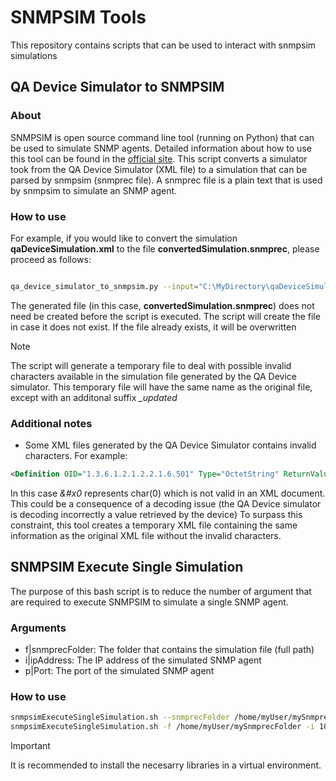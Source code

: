 # SNMPSIM Tools

This repository contains scripts that can be used to interact with snmpsim simulations

## QA Device Simulator to SNMPSIM

### About

SNMPSIM is open source command line tool (running on Python) that can be used to simulate SNMP agents. Detailed information about how to use this tool can be found in the [official site](hhttps://docs.lextudio.com/snmpsim/).
This script converts a simulator took from the QA Device Simulator (XML file) to a simulation that can be parsed by snmpsim (snmprec file). A snmprec file is a plain text that is used by snmpsim to simulate an SNMP agent.

### How to use

For example, if you would like to convert the simulation **qaDeviceSimulation.xml** to the file **convertedSimulation.snmprec**, please proceed as follows:

```bash

qa_device_simulator_to_snmpsim.py --input="C:\MyDirectory\qaDeviceSimulation.xml" --output="C:\MyDirectory\convertedSimulation.snmprec"
```

The generated file (in this case, **convertedSimulation.snmprec**) does not need be created before the script is executed. The script will create the file in case it does not exist. If the file already exists, it will be overwritten

>[!NOTE]
> The script will generate a temporary file to deal with possible invalid characters available in the simulation file generated by the QA Device simulator. This temporary file will have the same name as the original file, except with an additonal suffix *_updated*

### Additional notes

- Some XML files generated by the QA Device Simulator contains invalid characters. For example:

```xml
<Definition OID="1.3.6.1.2.1.2.2.1.6.501" Type="OctetString" ReturnValue="&#x0;&#x0;&#x0;&#x0;&#x0;&#x14;" LogOutput="{INS}OID{INS} - {INS}ReturnValue{INS} ({INS}Type{INS})" Comment="" Delay="false" Save="false" SkipOID="false" />
```

In this case *&#x0* represents char(0) which is not valid in an XML document. This could be a consequence of a decoding issue (the QA Device simulator is decoding incorrectly a value retrieved by the device)
To surpass this constraint, this tool creates a temporary XML file containing the same information as the original XML file without the invalid characters.

## SNMPSIM Execute Single Simulation

The purpose of this bash script is to reduce the number of argument that are required to execute SNMPSIM to simulate a single SNMP agent.

### Arguments

- f|snmprecFolder: The folder that contains the simulation file (full path)
- i|ipAddress: The IP address of the simulated SNMP agent
- p|Port: The port of the simulated SNMP agent

### How to use

```bash
snmpsimExecuteSingleSimulation.sh --snmprecFolder /home/myUser/mySnmprecFolder --ipAddress 10.11.12.13 --port 10161
snmpsimExecuteSingleSimulation.sh -f /home/myUser/mySnmprecFolder -i 10.11.12.13 -p 10161
```

>[!IMPORTANT]
> It is recommended to install the necesarry libraries in a virtual environment.
